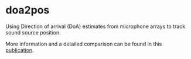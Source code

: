 # doa2pos
Using Direction of arrival (DoA) estimates from microphone arrays to track sound source position.


More information and a detailed comparison can be found in this [publication](https://www.researchgate.net/publication/364656389_Sound-source_position_tracking_from_direction-of-arrival_measurements_Application_to_distributed_first-order_spherical_microphone_arrays?_sg%5B0%5D=boQ3unZazTXjGlNPo0MzGcHwcAyhfNMYPJR-sp5W1-Mm4Ohb9fGMsofmgm4BxfrO8CDFWxnI3euf1DHqfeUAqEvppTJ2nNSlpdORQnP2.-VjR-dvrW1BfpYiKjO3VmOE2pHpqq0Sx7ow_MWfuhBVzlevJCyxdOrwtIOo0B48maHOT2p_svyr0cmQHulkqxg).
